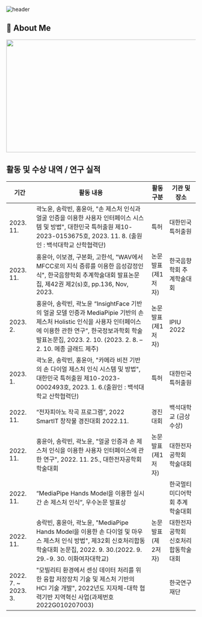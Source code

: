 ![header](https://capsule-render.vercel.app/api?type=waving&color=gradient&height=300&section=header&text=Good%20to%20see%20you%20%F0%9F%A4%97)

 ## 👀 About Me
 <!-- 깃허브 펫 그림 -->
<a href="https://www.gitanimals.org/en_US?utm_medium=image&utm_source=hya0906&utm_content=farm">
<img
  src="https://render.gitanimals.org/farms/hya0906"
  width="600"
  height="300"
/>
</a>  

<!-- 내가 한 것 -->
## 활동 및 수상 내역 / 연구 실적
| **기간**  | **활동 내용**                                          | **활동 구분** | **기관 및 장소** |
|------------|--------------------------------------------------------|----------------|----------------------|
| 2023. 11.  | 곽노윤, 송락빈, 홍윤아, "손 제스처 인식과 얼굴 인증을 이용한 사용자 인터페이스 시스템 및 방법", 대한민국 특허출원 제10-2023-0153675호, 2023. 11. 8. (출원인 : 백석대학교 산학협력단) | 특허         | 대한민국 특허출원   |
| 2023. 11. | 홍윤아, 이보경, 구본화, 고한석, "WAV에서 MFCC로의 지식 증류를 이용한 음성감정인식", 한국음향학회 추계학술대회 발표논문집, 제42권 제2(s)호, pp.136, Nov, 2023. | 논문발표 (제1저자) | 한국음향학회 추계학술대회 |
| 2023. 2. | 홍윤아, 송락빈, 곽노윤 “InsightFace 기반의 얼굴 모델 인증과 MediaPipie 기반의 손 제스처 Holistic 인식을 사용자 인터페이스에 이용한 관한 연구”, 한국정보과학회 학술발표논문집, 2023. 2. 10. (2023. 2. 8. – 2. 10. 메종 글래드 제주) | 논문발표 (제1저자) | IPIU 2022 |
| 2023. 1. | 곽노윤, 송락빈, 홍윤아, "카메라 비전 기반의 손 다이얼 제스처 인식 시스템 및 방법", 대한민국 특허출원 제10-2023-0002493호, 2023. 1. 6.(출원인 : 백석대학교 산학협력단) | 특허 | 대한민국 특허출원 |
| 2022. 11. | “전자피아노 작곡 프로그램”, 2022 SmartIT 창작물 경진대회 2022.11. | 경진대회 | 백석대학교 (금상수상) |
| 2022. 11. | 홍윤아, 송락빈, 곽노윤, "얼굴 인증과 손 제스처 인식을 이용한 사용자 인터페이스에 관한 연구", 2022. 11. 25., 대한전자공학회 학술대회 | 논문발표 (제1저자) | 대한전자공학회 학술대회 |
| 2022. 11. | “MediaPipe Hands Model을 이용한 실시간 손 제스처 인식”, 우수논문 발표상 |  | 한국멀티미디어학회 추계학술대회 |
| 2022. 11. | 송락빈, 홍윤아, 곽노윤, "MediaPipe Hands Model을 이용한 손 다이얼 및 마우스 제스처 인식 방법", 제32회 신호처리합동학술대회 논문집, 2022. 9. 30.(2022. 9. 29.-9. 30. 이화여자대학교) | 논문발표 (제 2저자) | 대한전자공학회 신호처리합동학술대회 |
| 2022. 7. ~ 2023. 3. | "모빌리티 환경에서 센싱 데이터 처리를 위한 융합 저장장치 기술 및 제스처 기반의 HCI 기술 개발", 2022년도 지자체-대학 협력기반 지역혁신 사업(과제번호 2022G010207003) |  | 한국연구재단 |





<!--
참고사이트
https://velog.io/@pjy707099/Github-%EA%B0%84%EC%A7%80%EB%82%98%EA%B2%8C-%ED%94%84%EB%A1%9C%ED%95%84-%EA%BE%B8%EB%AF%B8%EA%B8%B0
https://velog.io/@hbin12212/github-%EC%BB%A4%EB%B0%8B%ED%95%98%EA%B3%A0-%ED%8E%AB-%ED%82%A4%EC%9A%B0%EA%B8%B0

**hya0906/hya0906** is a ✨ _special_ ✨ repository because its `README.md` (this file) appears on your GitHub profile.
## Hi there 👋
Here are some ideas to get you started:

- 🔭 I’m currently working on ...
- 🌱 I’m currently learning ...
- 👯 I’m looking to collaborate on ...
- 🤔 I’m looking for help with ...
- 💬 Ask me about ...
- 📫 How to reach me: ...
- 😄 Pronouns: ...
- ⚡ Fun fact: ...
-->
